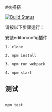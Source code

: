 #衣搭搭

[![Build Status](https://travis-ci.org/michaelliao/openweixin.svg?branch=master)]()

请按以下步骤运行：

安装editorconfig插件
```
1. clone
```
```
2. npm install
```
```
3. npm run webpack
```
```
4. npm start
```
##  测试
```
```
    npm test
```
```
